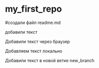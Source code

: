 ﻿# my_first_repo

#создали файл readme.md

добавили текст

Добавили текст через браузер

Добавляем текст локально

Добавили текст в новой ветке new_branch



